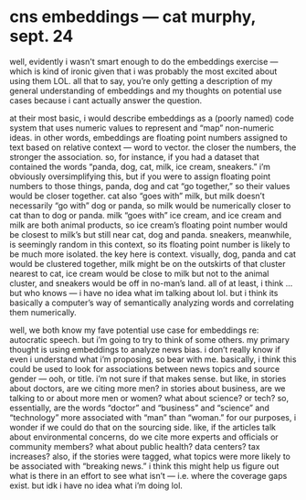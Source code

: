 # cns embeddings — cat murphy, sept. 24

well, evidently i wasn't smart enough to do the embeddings exercise — which is kind of ironic given that i was probably the most excited about using them LOL. all that to say, you’re only getting a description of my general understanding of embeddings and my thoughts on potential use cases because i cant actually answer the question. 

at their most basic, i would describe embeddings as a (poorly named) code system that uses numeric values to represent and “map” non-numeric ideas. in other words, embeddings are floating point numbers assigned to text based on relative context — word to vector. the closer the numbers, the stronger the association. so, for instance, if you had a dataset that contained the words “panda, dog, cat, milk, ice cream, sneakers.” i’m obviously oversimplifying this, but if you were to assign floating point numbers to those things, panda, dog and cat “go together,” so their values would be closer together. cat also “goes with” milk, but milk doesn’t necessarily “go with” dog or panda, so milk would be numerically closer to cat than to dog or panda. milk “goes with” ice cream, and ice cream and milk are both animal products, so ice cream’s floating point number would be closest to milk’s but still near cat, dog and panda. sneakers, meanwhile, is seemingly random in this context, so its floating point number is likely to be much more isolated. the key here is context. visually, dog, panda and cat would be clustered together, milk might be on the outskirts of that cluster nearest to cat, ice cream would be close to milk but not to the animal cluster, and sneakers would be off in no-man’s land. all of at least, i think … but who knows — i have no idea what im talking about lol. but i think its basically a computer’s way of semantically analyzing words and correlating them numerically.

well, we both know my fave potential use case for embeddings re: autocratic speech. but i’m going to try to think of some others. my primary thought is using embeddings to analyze news bias. i don’t really know if even i understand what i’m proposing, so bear with me. basically, i think this could be used to look for associations between news topics and source gender — ooh, or title. i’m not sure if that makes sense. but like, in stories about doctors, are we citing more men? in stories about business, are we talking to or about more men or women? what about science? or tech? so, essentially, are the words “doctor” and “business” and “science” and “technology” more associated with “man” than “woman.” for our purposes, i wonder if we could do that on the sourcing side. like, if the articles talk about environmental concerns, do we cite more experts and officials or community members? what about public health? data centers? tax increases? also, if the stories were tagged, what topics were more likely to be associated with “breaking news.” i think this might help us figure out what is there in an effort to see what isn’t — i.e. where the coverage gaps exist. but idk i have no idea what i’m doing lol.